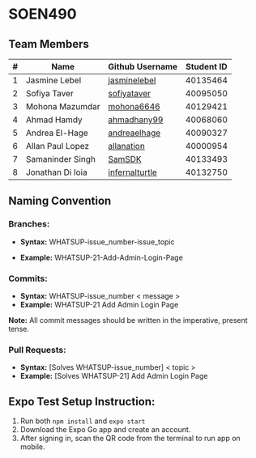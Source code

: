 # SOEN490

## Team Members
|#              |Name                   |Github Username                                                |Student ID
|---            |---                    |---                                                            |---
|1              |Jasmine Lebel          |[jasminelebel](https://github.com/jasminelebel)                |40135464
|2              |Sofiya Taver           |[sofiyataver](https://github.com/sofiyataver)                  |40095050
|3              |Mohona Mazumdar        |[mohona6646](https://github.com/mohona6646)                    |40129421
|4              |Ahmad Hamdy            |[ahmadhany99](https://github.com/ahmadhany99)                  |40068060
|5              |Andrea El-Hage         |[andreaelhage](https://github.com/andreaelhage)                |40090327
|6              |Allan Paul Lopez       |[allanation](https://github.com/allanation)                    |40000954
|7              |Samaninder Singh       |[SamSDK](https://github.com/SamSDK)                            |40133493
|8              |Jonathan Di Ioia       |[infernalturtle](https://github.com/infernalturtle)            |40132750  

## Naming Convention
### Branches:

- **Syntax:** WHATSUP-issue_number-issue_topic

- **Example:** WHATSUP-21-Add-Admin-Login-Page

### Commits:

- **Syntax:** WHATSUP-issue_number < message >
- **Example:** WHATSUP-21 Add Admin Login Page

**Note:** All commit messages should be written in the imperative, present tense.

### Pull Requests:

- **Syntax:** [Solves WHATSUP-issue_number] < topic >
- **Example:** [Solves WHATSUP-21] Add Admin Login Page

## Expo Test Setup Instruction:

1. Run both `npm install` and `expo start`
2. Download the Expo Go app and create an account.
3. After signing in, scan the QR code from the terminal to run app on mobile.



